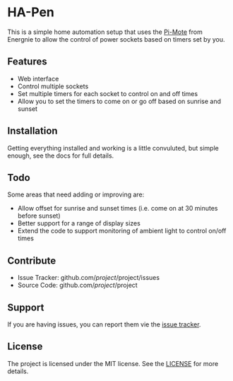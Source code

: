 HA-Pen
========

This is a simple home automation setup that uses the [Pi-Mote](https://energenie4u.co.uk/catalogue/product/ENER002-2PI) from Energnie to allow the control of power sockets based on timers set by you.

Features
--------
            
- Web interface
- Control multiple sockets
- Set multiple timers for each socket to control on and off times
- Allow you to set the timers to come on or go off based on sunrise and sunset
            
Installation
------------
            
Getting everything installed and working is a little convuluted, but simple enough, see the docs for full details.            

Todo
----

Some areas that need adding or improving are:

- Allow offset for sunrise and sunset times (i.e. come on at 30 minutes before sunset)
- Better support for a range of display sizes
- Extend the code to support monitoring of ambient light to control on/off times
                
Contribute
----------
                
- Issue Tracker: github.com/$project/$project/issues
- Source Code: github.com/$project/$project
                
Support
-------
               
If you are having issues, you can report them vie the [issue tracker](http://github/com/leepenney/ha-pen).
                
License
-------
                
The project is licensed under the MIT license. See the [LICENSE](LICENSE.md) for more details.
